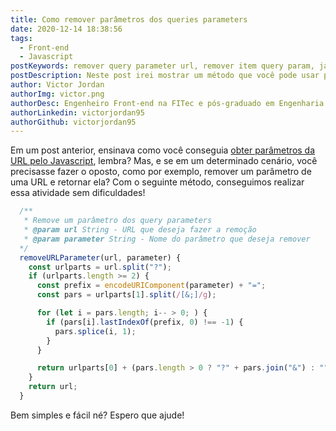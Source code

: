 ```yaml
---
title: Como remover parâmetros dos queries parameters
date: 2020-12-14 18:38:56
tags:
  - Front-end
  - Javascript
postKeywords: remover query parameter url, remover item query param, javascript, remove query parameter, how to remove query param js, front-end
postDescription: Neste post irei mostrar um método que você pode usar para remover um parâmetro da sua URL, do query parameter!
author: Victor Jordan
authorImg: victor.png
authorDesc: Engenheiro Front-end na FITec e pós-graduado em Engenharia de Software pela PUC-MG e formado em Banco de Dados pela Fatec, apaixonado por usabilidade, performance e UX!
authorLinkedin: victorjordan95
authorGithub: victorjordan95
---
```


Em um post anterior, ensinava como você conseguia [obter parâmetros da URL pelo Javascript](https://backefront.com.br/como-obter-parametros-url-javascript/), lembra?
Mas, e se em um determinado cenário, você precisasse fazer o oposto, como por exemplo, remover um parâmetro de uma URL e retornar ela?
Com o seguinte método, conseguimos realizar essa atividade sem dificuldades!

<!-- more -->

```javascript
  /**
   * Remove um parâmetro dos query parameters
   * @param url String - URL que deseja fazer a remoção
   * @param parameter String - Nome do parâmetro que deseja remover
  */
  removeURLParameter(url, parameter) {
    const urlparts = url.split("?");
    if (urlparts.length >= 2) {
      const prefix = encodeURIComponent(parameter) + "=";
      const pars = urlparts[1].split(/[&;]/g);

      for (let i = pars.length; i-- > 0; ) {
        if (pars[i].lastIndexOf(prefix, 0) !== -1) {
          pars.splice(i, 1);
        }
      }

      return urlparts[0] + (pars.length > 0 ? "?" + pars.join("&") : "");
    }
    return url;
  }
```

Bem simples e fácil né?
Espero que ajude!
